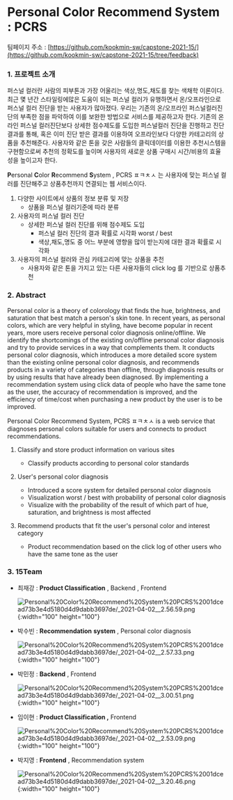 # Personal Color Recommend System : PCRS

팀페이지 주소 : [https://github.com/kookmin-sw/capstone-2021-15/](https://github.com/kookmin-sw/capstone-2021-15/tree/feedback)

### 1. 프로젝트 소개

  퍼스널 컬러란 사람의 피부톤과 가장 어울리는 색상,명도,채도를 찾는 색채학 이론이다. 최근 몇 년간 스타일링에많은 도움이 되는 퍼스널 컬러가 유행하면서 온/오프라인으로 퍼스널 컬러 진단을 받는 사용자가 많아졌다. 우리는 기존의 온/오프라인 퍼스널컬러진단의 부족한 점을 파악하여 이를 보완한 방법으로 서비스를 제공하고자 한다. 기존의 온라인 퍼스널 컬러진단보다 상세한 점수제도를 도입한 퍼스널컬러 진단을 진행하고 진단 결과를 통해, 혹은 이미 진단 받은 결과를 이용하여 오프라인보다 다양한 카테고리의 상품을 추천해준다. 사용자와 같은 톤을 갖은 사람들의 클릭데이터를 이용한 추천시스템을 구현함으로써 추천의 정확도를 높이며 사용자의 새로운 상품 구매시 시간/비용의 효율성을 높이고자 한다. 

**P**ersonal **C**olor **R**ecommend **S**ystem , PCRS ㅍㅋㅊㅅ 는 사용자에 맞는 퍼스널 컬러를 진단해주고 상품추천까지 연결되는 웹 서비스이다. 

1. 다양한 사이트에서 상품의 정보 분류 및 저장 
    - 상품을 퍼스널 컬러기준에 따라 분류
2. 사용자의 퍼스널 컬러 진단 
    - 상세한 퍼스널 컬러 진단를 위해 점수제도 도입
        - 퍼스널 컬러 진단의 결과 확률로 시각화 worst / best
        - 색상,채도,명도 중 어느 부분에 영향을 많이 받는지에 대한 결과 확률로 시각화
3. 사용자의 퍼스널 컬러와 관심 카테고리에 맞는 상품을 추천 
    - 사용자와 같은 톤을 가지고 있는 다른 사용자들의 click log 를 기반으로 상품추천

### 2. Abstract

  Personal color is a theory of colorology that finds the hue, brightness, and saturation that best match a person's skin tone. In recent years, as personal colors, which are very helpful in styling, have become popular in recent years, more users receive personal color diagnosis online/offline. We identify the shortcomings of the existing on/offline personal color diagnosis and try to provide services in a way that complements them. It conducts personal color diagnosis, which introduces a more detailed score system than the existing online personal color diagnosis, and recommends products in a variety of categories than offline, through diagnosis results or by using results that have already been diagnosed. By implementing a recommendation system using click data of people who have the same tone as the user, the accuracy of recommendation is improved, and the efficiency of time/cost when purchasing a new product by the user is to be improved.

Personal Color Recommend System, PCRS ㅍㅋㅊㅅ is a web service that diagnoses personal colors suitable for users and connects to product recommendations.

1. Classify and store product information on various sites
    - Classify products according to personal color standards
2. User's personal color diagnosis
    - Introduced a score system for detailed personal color diagnosis
    - Visualization worst / best with probability of personal color diagnosis
    - Visualize with the probability of the result of which part of hue, saturation, and brightness is most affected

3. Recommend products that fit the user's personal color and interest category
    - Product recommendation based on the click log of other users who have the same tone as the user

### 3. 15Team

- 최재강 : **Product Classification**  , Backend , Frontend

    ![Personal%20Color%20Recommend%20System%20PCRS%2001dcead73b3e4d5180d4d9dabb3697de/_2021-04-02__2.56.59.png](15team/최재강.png){:width="100" height="100"}

- 박수빈 : **Recommendation** **system** , Personal color diagnosis

    ![Personal%20Color%20Recommend%20System%20PCRS%2001dcead73b3e4d5180d4d9dabb3697de/_2021-04-02__2.57.33.png](15team/박수빈.png){:width="100" height="100"}

- 박민정 : **Backend** , Frontend

    ![Personal%20Color%20Recommend%20System%20PCRS%2001dcead73b3e4d5180d4d9dabb3697de/_2021-04-02__3.00.51.png](15team/박민정.png){:width="100" height="100"}

- 임이현 : **Product Classification ,** Frontend

    ![Personal%20Color%20Recommend%20System%20PCRS%2001dcead73b3e4d5180d4d9dabb3697de/_2021-04-02__2.53.09.png](15team/임이현.png){:width="100" height="100"}

- 박지영 : **Frontend** , Recommendation system

    ![Personal%20Color%20Recommend%20System%20PCRS%2001dcead73b3e4d5180d4d9dabb3697de/_2021-04-02__3.20.46.png](15team/박지영.png){:width="100" height="100"}
